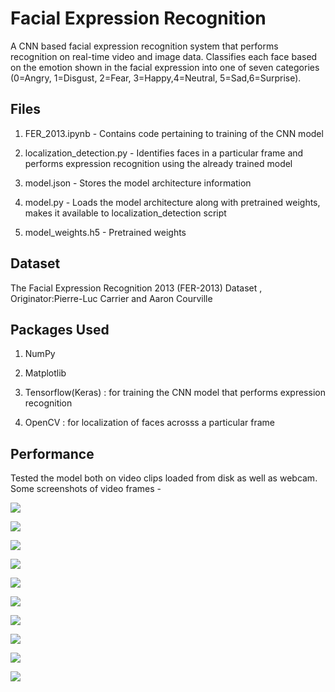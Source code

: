 # Facial Expression Recognition 
A CNN based facial expression recognition system that performs recognition on real-time video and image data. 
Classifies each face based on the emotion shown in the facial expression into one of seven categories (0=Angry, 1=Disgust, 2=Fear, 3=Happy,4=Neutral, 5=Sad,6=Surprise).

## Files
1) FER_2013.ipynb - Contains code pertaining to training of the CNN model

2) localization_detection.py - Identifies faces in a particular frame and performs expression recognition using the already trained model

3) model.json - Stores the model architecture information

4) model.py - Loads the model architecture along with pretrained weights, makes it available to localization_detection script

5) model_weights.h5 - Pretrained weights


## Dataset 

The Facial Expression Recognition 2013 (FER-2013) Dataset
, Originator:Pierre-Luc Carrier and Aaron Courville

## Packages Used

1) NumPy


2) Matplotlib

3) Tensorflow(Keras) : for training the CNN model that performs expression recognition

4) OpenCV : for localization of faces acrosss a particular frame

## Performance 

Tested the model both on video clips loaded from disk as well as webcam. Some screenshots of video frames - 


![](Screenshots/Capture_1.PNG)

![](Screenshots/Capture_2.PNG)

![](Screenshots/Capture_3.PNG)

![](Screenshots/Capture_4.PNG)

![](Screenshots/Capture_5.PNG)

![](Screenshots/Capture_6.PNG)

![](Screenshots/Capture_7.PNG)

![](Screenshots/Capture_8.PNG)

![](Screenshots/Capture_9.PNG)

![](Screenshots/Capture_10.PNG)

